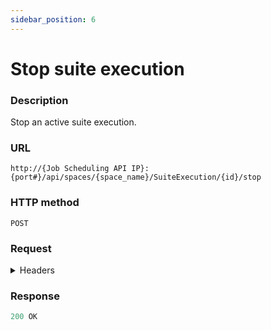 ```yaml
---
sidebar_position: 6
---
```


# Stop suite execution

### Description

Stop an active suite execution.

### URL

`http://{Job Scheduling API IP}:{port#}/api/spaces/{space_name}/SuiteExecution/{id}/stop`

### HTTP method

`POST`

### Request

<details>
<summary>Headers</summary>

Example header format:

`Authorization: Basic <authorization token returned from the login method>`

`Content-Type: application/json`

| Parameter | Description/Comments |
| --- | --- |
| space_name | CloudShell domain in which the suite was executed. (string) |
| id | Suite execution's ID - included in the suite's URL. (string)<br/>For example:<br/>http://192.168.74.11/Test%20Lab/execution/<b>1ab91be7-6136-4fd5-b22d-72c462947459</b>/ |
</details>

### Response

```javascript
200 OK
```
